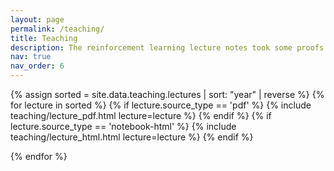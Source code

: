 ```yaml
---
layout: page
permalink: /teaching/
title: Teaching
description: The reinforcement learning lecture notes took some proofs from Mannor et al., Reinforcement Learning: Foundations, and some others from Berstekas & Tsitsiklis, Neuro-Dynamic Programming. The related credit should be given to these authors instead of myself.
nav: true
nav_order: 6
---
```


<article>

{% assign sorted = site.data.teaching.lectures | sort: "year" | reverse %}
    {% for lecture in sorted %}
        {% if lecture.source_type == 'pdf' %}
            {% include teaching/lecture_pdf.html lecture=lecture %}
        {% endif %}
        {% if lecture.source_type == 'notebook-html' %}
            {% include teaching/lecture_html.html lecture=lecture %}
        {% endif %}


{% endfor %}

</article>
